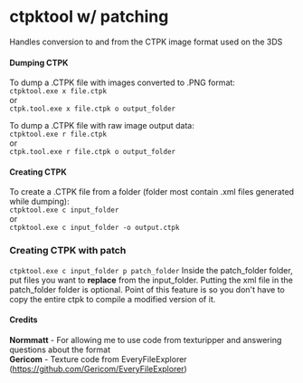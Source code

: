 # ctpktool w/ patching #
Handles conversion to and from the CTPK image format used on the 3DS

#### Dumping CTPK  
To dump a .CTPK file with images converted to .PNG format:  
`ctpktool.exe x file.ctpk`  
or  
`ctpk.tool.exe x file.ctpk o output_folder`  

To dump a .CTPK file with raw image output data:  
`ctpktool.exe r file.ctpk`  
or  
`ctpk.tool.exe r file.ctpk o output_folder`  

#### Creating CTPK  
To create a .CTPK file from a folder (folder most contain .xml files generated while dumping):  
`ctpktool.exe c input_folder`  
or  
`ctpktool.exe c input_folder -o output.ctpk`  
  
### Creating CTPK with patch
`ctpktool.exe c input_folder p patch_folder` 
Inside the patch_folder folder, put files you want to **replace** from the input_folder. Putting the xml file in the patch_folder folder is optional.
Point of this feature is so you don't have to copy the entire ctpk to compile a modified version of it.

#### Credits  
**Normmatt** - For allowing me to use code from texturipper and answering questions about the format  
**Gericom** - Texture code from EveryFileExplorer (https://github.com/Gericom/EveryFileExplorer)  
